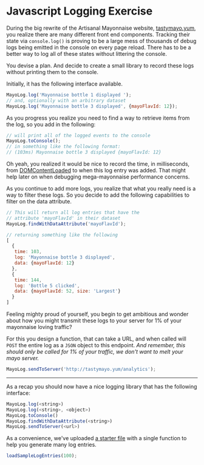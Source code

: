 # Javascript Logging Exercise

During the big rewrite of the Artisanal Mayonnaise website, [tastymayo.yum](http://tastymayo.yum), you realize there are many different front end components. Tracking their state via `console.log()` is proving to be a large mess of thousands of debug logs being emitted in the console on every page reload. There has to be a better way to log all of these states without littering the console.


You devise a plan. And decide to create a small library to record these logs without printing them to the console.

Initially, it has the following interface available.

```js
MayoLog.log('Mayonnaise bottle 1 displayed ');
// and, optionally with an arbitrary dataset
MayoLog.log('Mayonnaise bottle 3 displayed', {mayoFlavId: 12});
```

As you progress you realize you need to find a way to retrieve items from the log, so you add in the following:

```js
// will print all of the logged events to the console
MayoLog.toConsole();
// in something like the following format:
// (103ms) Mayonnaise bottle 3 displayed {mayoFlavId: 12}
```

Oh yeah, you realized it would be nice to record the time, in milliseconds, from [DOMContentLoaded](https://developer.mozilla.org/en-US/docs/Web/Events/DOMContentLoaded) to when this log entry was added. That might help later on when debugging mega-mayonnaise performance concerns.

As you continue to add more logs, you realize that what you really need is a way to filter these logs. So you decide to add the following capabilities to filter on the data attribute.

```js
// This will return all log entries that have the
// attribute 'mayoFlavId' in their dataset
MayoLog.findWithDataAttribute('mayoFlavId');

// returning something like the following
[
  {
   time: 103,
   log: 'Mayonnaise bottle 3 displayed',
   data: {mayoFlavId: 12}
  },
  {
   time: 144,
   log: 'Bottle 5 clicked',
   data: {mayoFlavId: 52, size: 'Largest'}
  }
]
```

Feeling mighty proud of yourself, you begin to get ambitious and wonder about how you might transmit these logs to your server for 1% of your mayonnaise loving traffic?

For this you design a function, that can take a URL, and when called will `POST` the entire log as a `JSON` object to this endpoint. _And remember, this should only be called for 1% of your traffic, we don't want to melt your mayo server._

```js
MayoLog.sendToServer('http://tastymayo.yum/analytics');
```

* * *

As a recap you should now have a nice logging library that has the following interface:

```js
MayoLog.log(<string>)
MayoLog.log(<string>, <object>)
MayoLog.toConsole()
MayoLog.findWithDataAttribute(<string>)
MayoLog.sendToServer(<url>)
```

As a convenience, we've uploaded [a starter file](https://gist.github.com/banderson623/c20d7b3adc023c5ce3404d2efde95bdb)  with a single function to help you generate many log entries.

```js
loadSampleLogEntries(100);
```
